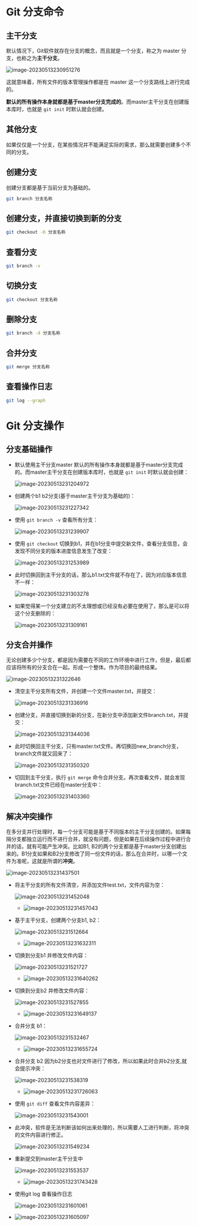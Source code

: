 # Git 分支命令

## 主干分支

默认情况下，Git软件就存在分支的概念，而且就是一个分支，称之为 master 分支，也称之为**主干分支**。

![image-20230513230951276](https://cdn.jsdelivr.net/gh/letengzz/Two-C@main/img/Java/202305140101160.png)

这就意味着，所有文件的版本管理操作都是在 master 这一个分支路线上进行完成的。

**默认的所有操作本身就都是基于master分支完成的**。而master主干分支在创建版本库时，也就是 `git init` 时默认就会创建。

## 其他分支

如果仅仅是一个分支，在某些情况并不能满足实际的需求，那么就需要创建多个不同的分支。

## 创建分支

创建分支都是基于当前分支为基础的。

```bash
git branch 分支名称
```

## 创建分支，并直接切换到新的分支

```bash
git checkout -b 分支名称
```

## 查看分支

```bash
git branch -v
```

## 切换分支

```bash
git checkout 分支名称
```

## 删除分支

```bash
git branch -d 分支名称
```

## 合并分支

```bash
git merge 分支名称
```

## 查看操作日志

```bash
git log --graph
```

# Git 分支操作

## 分支基础操作

- 默认使用主干分支master 默认的所有操作本身就都是基于master分支完成的。而master主干分支在创建版本库时，也就是 `git init` 时默认就会创建：

  ![image-20230513231204972](https://cdn.jsdelivr.net/gh/letengzz/Two-C@main/img/Java/202305140101422.png)

- 创建两个b1 b2分支(基于master主干分支为基础的)：

  ![image-20230513231227342](https://cdn.jsdelivr.net/gh/letengzz/Two-C@main/img/Java/202305140101063.png)

- 使用 `git branch -v` 查看所有分支：

  ![image-20230513231239907](https://cdn.jsdelivr.net/gh/letengzz/Two-C@main/img/Java/202305140101074.png)

- 使用 `git checkout` 切换到b1，并在b1分支中提交新文件，查看分支信息，会发现不同分支的版本进度信息发生了改变：

  ![image-20230513231253989](https://cdn.jsdelivr.net/gh/letengzz/Two-C@main/img/Java/202305140101047.png)

- 此时切换回到主干分支的话，那么b1.txt文件就不存在了，因为对应版本信息不一样：

  ![image-20230513231303278](https://cdn.jsdelivr.net/gh/letengzz/Two-C@main/img/Java/202305140101872.png)

- 如果觉得某一个分支建立的不太理想或已经没有必要在使用了，那么是可以将这个分支删除的：

  ![image-20230513231309161](https://cdn.jsdelivr.net/gh/letengzz/Two-C@main/img/Java/202305140101913.png)

## 分支合并操作

无论创建多少个分支，都是因为需要在不同的工作环境中进行工作，但是，最后都应该将所有的分支合在一起。形成一个整体。作为项目的最终结果。

![image-20230513231322646](https://cdn.jsdelivr.net/gh/letengzz/Two-C@main/img/Java/202305140101568.png)

- 清空主干分支所有文件，并创建一个文件master.txt，并提交：

  ![image-20230513231336916](https://cdn.jsdelivr.net/gh/letengzz/Two-C@main/img/Java/202305140101867.png)

- 创建分支，并直接切换到新的分支，在新分支中添加新文件branch.txt，并提交：

  ![image-20230513231344036](https://cdn.jsdelivr.net/gh/letengzz/Two-C@main/img/Java/202305140101416.png)

- 此时切换回主干分支，只有master.txt文件。再切换回new_branch分支，branch文件就又回来了：

  ![image-20230513231350320](https://cdn.jsdelivr.net/gh/letengzz/Two-C@main/img/Java/202305140101730.png)

- 切回到主干分支，执行 `git merge` 命令合并分支。再次查看文件，就会发现branch.txt文件已经在master分支中：

  ![image-20230513231403360](https://cdn.jsdelivr.net/gh/letengzz/Two-C@main/img/Java/202305140101572.png)

## 解决冲突操作

在多分支并行处理时，每一个分支可能是基于不同版本的主干分支创建的。如果每隔分支都独立运行而不进行合并，就没有问题，但是如果在后续操作过程中进行合并的话，就有可能产生冲突。比如B1, B2的两个分支都是基于master分支创建出来的。B1分支如果和B2分支修改了同一份文件的话，那么在合并时，以哪一个文件为准呢，这就是所谓的**冲突**。

![image-20230513231437501](https://cdn.jsdelivr.net/gh/letengzz/Two-C@main/img/Java/202305140102375.png)

- 将主干分支的所有文件清空，并添加文件test.txt，文件内容为空：

  ![image-20230513231452048](https://cdn.jsdelivr.net/gh/letengzz/Two-C@main/img/Java/202305140102612.png)

  - ![image-20230513231457043](https://cdn.jsdelivr.net/gh/letengzz/Two-C@main/img/Java/202305140102568.png)

- 基于主干分支，创建两个分支b1, b2：

  ![image-20230513231512664](https://cdn.jsdelivr.net/gh/letengzz/Two-C@main/img/Java/202305140102498.png)

  - ![image-20230513231632311](https://cdn.jsdelivr.net/gh/letengzz/Two-C@main/img/Java/202305140102511.png)

- 切换到分支b1 并修改文件内容：

  ![image-20230513231521727](https://cdn.jsdelivr.net/gh/letengzz/Two-C@main/img/Java/202305140102713.png)

  - ![image-20230513231640262](https://cdn.jsdelivr.net/gh/letengzz/Two-C@main/img/Java/202305140102087.png)

- 切换到分支b2 并修改文件内容：

  ![image-20230513231527855](https://cdn.jsdelivr.net/gh/letengzz/Two-C@main/img/Java/202305140102416.png)

  - ![image-20230513231649137](https://cdn.jsdelivr.net/gh/letengzz/Two-C@main/img/Java/202305140102670.png)

- 合并分支 b1：

  ![image-20230513231532467](https://cdn.jsdelivr.net/gh/letengzz/Two-C@main/img/Java/202305140102988.png)

  - ![image-20230513231655724](https://cdn.jsdelivr.net/gh/letengzz/Two-C@main/img/Java/202305140102011.png)

- 合并分支 b2 因为b2分支也对文件进行了修改，所以如果此时合并b2分支,就会提示冲突：

  ![image-20230513231538319](https://cdn.jsdelivr.net/gh/letengzz/Two-C@main/img/Java/202305140102137.png)

  - ![image-20230513231726063](https://cdn.jsdelivr.net/gh/letengzz/Two-C@main/img/Java/202305140102188.png)

- 使用 `git diff` 查看文件内容差异：

  ![image-20230513231543001](https://cdn.jsdelivr.net/gh/letengzz/Two-C@main/img/Java/202305140102952.png)

- 此冲突，软件是无法判断该如何出来处理的，所以需要人工进行判断，将冲突的文件内容进行修正。

  ![image-20230513231549234](https://cdn.jsdelivr.net/gh/letengzz/Two-C@main/img/Java/202305140102343.png)

- 重新提交到master主干分支中

  ![image-20230513231553537](https://cdn.jsdelivr.net/gh/letengzz/Two-C@main/img/Java/202305140102216.png)

  - ![image-20230513231743428](https://cdn.jsdelivr.net/gh/letengzz/Two-C@main/img/Java/202305140102277.png)

- 使用git log 查看操作日志

  ![image-20230513231601061](https://cdn.jsdelivr.net/gh/letengzz/Two-C@main/img/Java/202305140102039.png)

- ![image-20230513231605097](https://cdn.jsdelivr.net/gh/letengzz/Two-C@main/img/Java/202305140102995.png)